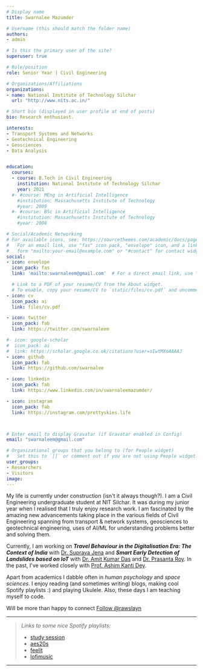```yaml
---
# Display name
title: Swarnalee Mazumder

# Username (this should match the folder name)
authors:
- admin

# Is this the primary user of the site?
superuser: true

# Role/position
role: Senior Year | Civil Engineering

# Organizations/Affiliations
organizations:
- name: National Institute of Technology Silchar
  url: "http://www.nits.ac.in/"

# Short bio (displayed in user profile at end of posts)
bio: Research enthusiast.

interests:
- Transport Systems and Networks
- Geotechnical Engineering
- Geosciences
- Data Analysis


education:
  courses:
  - course: B.Tech in Civil Engineering
    institution: National Institute of Technology Silchar
    year: 2021
  #- #course: MEng in Artificial Intelligence
    #institution: Massachusetts Institute of Technology
    #year: 2009
  #- #course: BSc in Artificial Intelligence
    #institution: Massachusetts Institute of Technology
    #year: 2008

# Social/Academic Networking
# For available icons, see: https://sourcethemes.com/academic/docs/page-builder/#icons
#   For an email link, use "fas" icon pack, "envelope" icon, and a link in the
#   form "mailto:your-email@example.com" or "#contact" for contact widget.
social:
- icon: envelope
  icon_pack: fas
  link: 'mailto:swarnaleem@gmail.com'  # For a direct email link, use "mailto:test@example.org".

  # Link to a PDF of your resume/CV from the About widget.
  # To enable, copy your resume/CV to `static/files/cv.pdf` and uncomment the lines below.
- icon: cv
  icon_pack: ai
  link: files/cv.pdf

- icon: twitter
  icon_pack: fab
  link: https://twitter.com/swarnaleem

#- icon: google-scholar
#  icon_pack: ai
#  link: https://scholar.google.co.uk/citations?user=sIwtMXoAAAAJ
- icon: github
  icon_pack: fab
  link: https://github.com/swarnalee

- icon: linkedin
  icon_pack: fab
  link: https://www.linkedin.com/in/swarnaleemazumder/

- icon: instagram
  icon_pack: fab
  link: https://instagram.com/prettyskies.life



# Enter email to display Gravatar (if Gravatar enabled in Config)
email: "swarnaleem@gmail.com"

# Organizational groups that you belong to (for People widget)
#   Set this to `[]` or comment out if you are not using People widget.
user_groups:
- Researchers
- Visitors
image:
---
```

My life is currently under construction (isn't it always though?).
I am a Civil Engineering undergraduate student at NIT Silchar. It was during my junior year when I realised that I truly enjoy research work. I am fascinated by the amazing new advancements taking place in the various fields of Civil Engineering spanning from transport & network systems, geosciences to geotechnical engineering, uses of AI/ML for understanding problems better and solving them.

Currently, I am working on  _**Travel Behaviour in the Digitalisation Era: The Context of India**_ with [Dr. Suprava Jena](http://www.nits.ac.in/departments/civil/civil.php) and _**Smart Early Detection of Landslides based on IoT**_ with [Dr. Amit Kumar Das](http://www.nits.ac.in/departments/civil/civil.php) and [Dr. Prasanta Roy](http://www.nits.ac.in/departments/electrical/electrical.php).
In the past, I've worked closely with [Prof. Ashim Kanti Dey](http://www.nits.ac.in/departments/civil/civil.php).


Apart from academics I dabble often in *human psychology* and *space sciences*. I enjoy reading (and sometimes writing) blogs, making cool Spotify playlists :) and playing Ukulele. Also, these days I am teaching myself to code.

Will be more than happy to connect <a href="https://twitter.com/rawslayn?ref_src=twsrc%5Etfw" class="twitter-follow-button" data-show-count="false">Follow @rawslayn</a><script async src="https://platform.twitter.com/widgets.js" charset="utf-8"></script>

---

> *Links to some nice Spotify playlists:*
> * [study session](https://open.spotify.com/playlist/6rJem2tnmvaqlN02pYIYLq?si=wgTqQIX4TeevVXWj4LZctA)
> * [aes20s](https://open.spotify.com/playlist/5k1EnDU3hQqh5NKrqtbOGu?si=DyGkQ0FnR-SAawel7t6s6Q)
> * [feelit](https://open.spotify.com/playlist/22qdrLyXHUFxPUCYN1o1SS?si=lTptfACsQR6WS65XPfB2Pw)
> * [lofimusic](https://open.spotify.com/playlist/0vvXsWCC9xrXsKd4FyS8kM?si=daXekwyUSkiDe45OneNGgQ)

---
